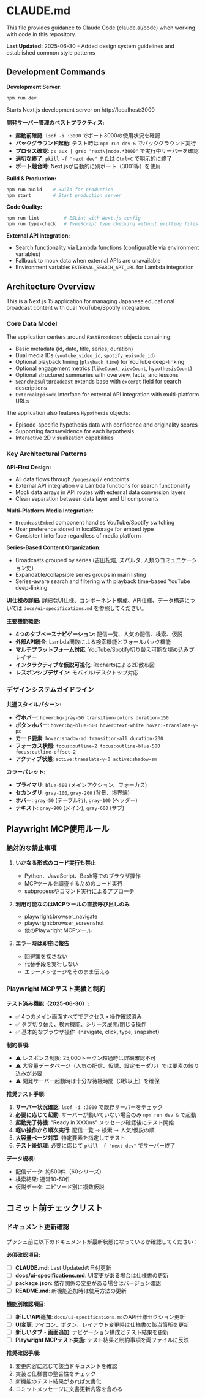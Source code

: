 # CLAUDE.md

This file provides guidance to Claude Code (claude.ai/code) when working with code in this repository.

**Last Updated:** 2025-06-30 - Added design system guidelines and established common style patterns

## Development Commands

**Development Server:**
```bash
npm run dev
```
Starts Next.js development server on http://localhost:3000

**開発サーバー管理のベストプラクティス:**
- **起動前確認**: `lsof -i :3000` でポート3000の使用状況を確認
- **バックグラウンド起動**: テスト時は `npm run dev &` でバックグラウンド実行
- **プロセス確認**: `ps aux | grep "next\|node.*3000"` で実行中サーバーを確認
- **適切な終了**: `pkill -f "next dev"` または `Ctrl+C` で明示的に終了
- **ポート競合時**: Next.jsが自動的に別ポート（3001等）を使用

**Build & Production:**
```bash
npm run build    # Build for production
npm start        # Start production server
```

**Code Quality:**
```bash
npm run lint         # ESLint with Next.js config
npm run type-check   # TypeScript type checking without emitting files
```

**External API Integration:**
- Search functionality via Lambda functions (configurable via environment variables)
- Fallback to mock data when external APIs are unavailable
- Environment variable: `EXTERNAL_SEARCH_API_URL` for Lambda integration

## Architecture Overview

This is a Next.js 15 application for managing Japanese educational broadcast content with dual YouTube/Spotify integration.

### Core Data Model
The application centers around `PastBroadcast` objects containing:
- Basic metadata (id, date, title, series, duration)
- Dual media IDs (`youtube_video_id`, `spotify_episode_id`)
- Optional playback timing (`playback_time`) for YouTube deep-linking
- Optional engagement metrics (`likeCount`, `viewCount`, `hypothesisCount`)
- Optional structured summaries with overview, facts, and lessons
- `SearchResultBroadcast` extends base with `excerpt` field for search descriptions
- `ExternalEpisode` interface for external API integration with multi-platform URLs

The application also features `Hypothesis` objects:
- Episode-specific hypothesis data with confidence and originality scores
- Supporting facts/evidence for each hypothesis
- Interactive 2D visualization capabilities

### Key Architectural Patterns

**API-First Design:**
- All data flows through `/pages/api/` endpoints
- External API integration via Lambda functions for search functionality
- Mock data arrays in API routes with external data conversion layers
- Clean separation between data layer and UI components

**Multi-Platform Media Integration:**
- `BroadcastEmbed` component handles YouTube/Spotify switching
- User preference stored in localStorage for embed type
- Consistent interface regardless of media platform

**Series-Based Content Organization:**
- Broadcasts grouped by series (吉田松陰, スパルタ, 人類のコミュニケーション史)
- Expandable/collapsible series groups in main listing
- Series-aware search and filtering with playback time-based YouTube deep-linking

**UI仕様の詳細:**
詳細なUI仕様、コンポーネント構成、API仕様、データ構造については `docs/ui-specifications.md` を参照してください。

**主要機能概要:**
- **4つのタブベースナビゲーション**: 配信一覧、人気の配信、検索、仮説
- **外部API統合**: Lambda関数による検索機能とフォールバック機能
- **マルチプラットフォーム対応**: YouTube/Spotify切り替え可能な埋め込みプレイヤー
- **インタラクティブな仮説可視化**: Rechartsによる2D散布図
- **レスポンシブデザイン**: モバイル/デスクトップ対応

### デザインシステムガイドライン

**共通スタイルパターン:**
- **行ホバー**: `hover:bg-gray-50 transition-colors duration-150`
- **ボタンホバー**: `hover:bg-blue-500 hover:text-white hover:-translate-y-px`
- **カード要素**: `hover:shadow-md transition-all duration-200`
- **フォーカス状態**: `focus:outline-2 focus:outline-blue-500 focus:outline-offset-2`
- **アクティブ状態**: `active:translate-y-0 active:shadow-sm`

**カラーパレット:**
- **プライマリ**: `blue-500` (メインアクション、フォーカス)
- **セカンダリ**: `gray-100`, `gray-200` (背景、境界線)
- **ホバー**: `gray-50` (テーブル行), `gray-100` (ヘッダー)
- **テキスト**: `gray-900` (メイン), `gray-600` (サブ)

## Playwright MCP使用ルール

### 絶対的な禁止事項

1. **いかなる形式のコード実行も禁止**

   - Python、JavaScript、Bash等でのブラウザ操作
   - MCPツールを調査するためのコード実行
   - subprocessやコマンド実行によるアプローチ

2. **利用可能なのはMCPツールの直接呼び出しのみ**

   - playwright:browser_navigate
   - playwright:browser_screenshot
   - 他のPlaywright MCPツール

3. **エラー時は即座に報告**
   - 回避策を探さない
   - 代替手段を実行しない
   - エラーメッセージをそのまま伝える

### Playwright MCPテスト実績と制約

**テスト済み機能（2025-06-30）:**
- ✅ 4つのメイン画面すべてでアクセス・操作確認済み
- ✅ タブ切り替え、検索機能、シリーズ展開/閉じる操作
- ✅ 基本的なブラウザ操作（navigate, click, type, snapshot）

**制約事項:**
- ⚠️ レスポンス制限: 25,000トークン超過時は詳細確認不可
- ⚠️ 大容量データページ（人気の配信、仮説、設定モーダル）では要素の絞り込みが必要
- ⚠️ 開発サーバー起動時は十分な待機時間（3秒以上）を確保

**推奨テスト手順:**
1. **サーバー状況確認**: `lsof -i :3000` で既存サーバーをチェック
2. **必要に応じて起動**: サーバーが動いていない場合のみ `npm run dev &` で起動
3. **起動完了待機**: "Ready in XXXms" メッセージ確認後にテスト開始
4. **軽い操作から順次実行**: 配信一覧 → 検索 → 人気/仮説の順
5. **大容量ページ対策**: 特定要素を指定してテスト
6. **テスト後処理**: 必要に応じて `pkill -f "next dev"` でサーバー終了

**データ規模:**
- 配信データ: 約500件（60シリーズ）
- 検索結果: 通常10-50件
- 仮説データ: エピソード別に複数仮説

## コミット前チェックリスト

### ドキュメント更新確認
プッシュ前に以下のドキュメントが最新状態になっているか確認してください：

**必須確認項目:**
- [ ] **CLAUDE.md**: Last Updatedの日付更新
- [ ] **docs/ui-specifications.md**: UI変更がある場合は仕様書の更新
- [ ] **package.json**: 依存関係の変更がある場合はバージョン確認
- [ ] **README.md**: 新機能追加時は使用方法の更新

**機能別確認項目:**
- [ ] **新しいAPI追加**: `docs/ui-specifications.md`のAPI仕様セクション更新
- [ ] **UI変更**: アイコン、ボタン、レイアウト変更時は仕様書の該当箇所を更新
- [ ] **新しいタブ・画面追加**: ナビゲーション構成とテスト結果を更新
- [ ] **Playwright MCPテスト実施**: テスト結果と制約事項を両ファイルに反映

**推奨確認手順:**
1. 変更内容に応じて該当ドキュメントを確認
2. 実装と仕様書の整合性をチェック
3. 新機能のテスト結果があれば文書化
4. コミットメッセージに文書更新内容を含める